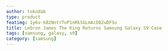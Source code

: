 ```yaml
---
author: tokodab
type: product
featimg: 1y6v-kB2NntrToP1nRkSGLmAcD82uDFSu
title: Lebron James The King Returns Samsung Galaxy S9 Case
tags: [samsung, galaxy, s9]
category: [samsung]
---
```

